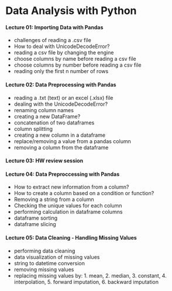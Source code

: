 # Data Analysis with Python

#### Lecture 01: Importing Data with Pandas
- challenges of reading a .csv file
- How to deal with UnicodeDecodeError?
- reading a csv file by changing the engine
- choose columns by name before reading a csv file
- choose columns by number before reading a csv file
- reading only the first n number of rows

#### Lecture 02: Data Preprocessing with Pandas
- reading a .txt (text) or an excel (.xlsx) file
- dealing with the UnicodeDecodeError?
- renaming column names
- creating a new DataFrame?
- concatenation of two dataframes
- column splitting
- creating a new column in a dataframe
- replace/removing a value from a pandas column
- removing a column from the dataframe

#### Lecture 03: HW review session

#### Lecture 04: Data Preproccessing with Pandas
- How to extract new information from a column?
- How to create a column based on a condition or function?
- Removing a string from a column
- Checking the unique values for each column
- performing calculation in dataframe columns
- dataframe sorting
- dataframe slicing

#### Lecture 05: Data Cleaning - Handling Missing Values
- performing data cleaning
- data visualization of missing values
- string to datetime conversion
- removing missing values
- replacing missing values by: 1. mean, 2. median, 3. constant, 4. interpolation, 5. forward imputation, 6. backward imputation
